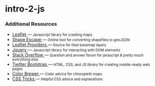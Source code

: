 # intro-2-js




<h3> Additional Resources</h3>
<ul>
	<li><a href="http://leafletjs.com/"> Leaflet </a> &mdash;<small> Javascript library for creating maps </small></li>
	<li><a href="http://shpescape.com/"> Shape Escape </a>&mdash; <small> Online tool for converting shapefiles to geoJSON </small></li>
	<li><a href="http://leaflet-extras.github.io/leaflet-providers/preview/"> Leaflet Providers </a>&mdash;<small> Source for tiled basemap layers</small></li>
	<li><a href="https://jquery.com/"> Jquery </a>&mdash;<small> Javascript library for interacting with DOM elements </small></li>
	<li><a href="http://stackoverflow.com/"> Stack Overflow </a>&mdash;<small> Question and answer forum for javascript & pretty much everything else </small></li>
	<li><a href="http://getbootstrap.com/"> Twitter Bootstrap </a>&mdash;<small> HTML, CSS, and JS library for creating mobile-ready web pages </small></li>
	<li><a href="http://colorbrewer2.org/"> Color Brewer </a>&mdash;<small> Color advice for chloropleth maps </small></li>
	<li><a href="https://css-tricks.com/"> CSS Tricks </a>&mdash;<small> Helpful CSS advice and explanations </small></li>
</ul>
